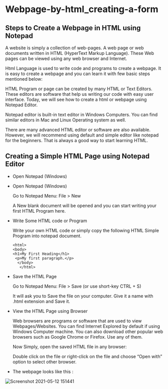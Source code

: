 # Webpage-by-html_creating-a-form
## Steps to Create a Webpage in HTML using Notepad

A website is simply a collection of web-pages. A web page or web documents written in HTML (HyperText Markup Language). These Web pages can be viewed using any web browser and Internet.

Html Language is used to write code and programs to create a webpage. It is easy to create a webpage and you can learn it with few basic steps mentioned below:

HTML Program or page can be created by many HTML or Text Editors. These editors are software that help us writing our code with easy user interface. Today, we will see how to create a html or webpage using Notepad Editor.

Notepad editor is built-in text editor in Windows Computers. You can find similar editors in Mac and Linux Operating system as well.

There are many advanced HTML editor or software are also available. However, we will recommend using default and simple editor like notepad for the beginners. That is always a good way to start learning HTML.

## Creating a Simple HTML Page using Notepad Editor

- Open Notepad (Windows)
- Open Notepad (Windows)
   
  Go to Notepad Menu: File > New

  A New blank document will be opened and you can start writing your first HTML Program here.
  
- Write Some HTML code or Program
  
  Write your own HTML code or simply copy the following HTML Simple Program into notepad document.
  
     <!DOCTYPE html>
      <html>
      <body>
      <h1>My First Heading</h1>
       <p>My first paragraph.</p>
        </body>
         </html>

- Save the HTML Page
  
  Go to Notepad Menu: File > Save (or use short-key CTRL + S)

  It will ask you to Save the file on your computer. Give it a name with .html extension and Save it.
  
-  View the HTML Page using Browser
 
    Web browsers are programs or software that are used to view Webpages/Websites. You can find Internet Explored by default if using Windows Computer machine. You can also       download other popular web browsers such as Google Chrome or Firefox. Use any of them.

     Now Simply, open the saved HTML file in any browser:
    
     Double click on the file or right-click on the file and choose “Open with” option to select other browser.
   
 - The webpage looks like this :
       
 ![Screenshot 2021-05-12 151441](https://user-images.githubusercontent.com/84057985/117954897-190f3e00-b335-11eb-8a75-5f829294349d.png)
